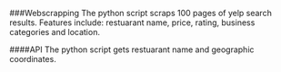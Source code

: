 ###Webscrapping
The python script scraps 100 pages of yelp search results.
Features include:
restuarant name, price, rating, business categories and location.

####API
The python script gets restuarant name and geographic coordinates. 

